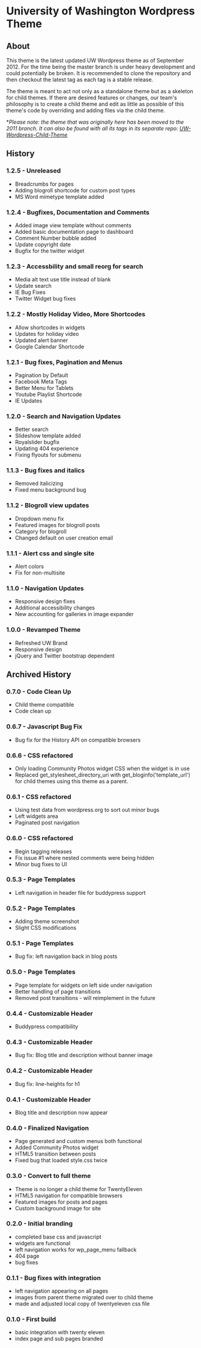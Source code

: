 # University of Washington Wordpress Theme

## About

This theme is the latest updated UW Wordpress theme as of September 2012.
For the time being the master branch is under heavy development and could potentially be broken.
It is recommended to clone the repository and then checkout the latest tag as each tag is a stable release.

The theme is meant to act not only as a standalone theme but as a skeleton for child themes. 
If there are desired features or changes, our team's philosophy is to create a child theme 
  and edit as little as possible of this theme's code by overriding and adding files via the child theme.

**Please note: the theme that was originally here has been moved to the 2011 branch.
  It can also be found with all its tags in its separate repo: [UW-Wordpress-Child-Theme](https://github.com/uweb/UW-Wordpress-Child-Theme)*

## History

### 1.2.5 - Unreleased
  - Breadcrumbs for pages
  - Adding blogroll shortcode for custom post types
  - MS Word mimetype template added 

### 1.2.4 - Bugfixes, Documentation and Comments
  - Added image view template without comments
  - Added basic documentation page to dashboard
  - Comment Number bubble added
  - Update copyright date
  - Bugfix for the twitter widget

### 1.2.3 - Accessbility and small reorg for search
  - Media alt text use title instead of blank 
  - Update search
  - IE Bug Fixes
  - Twitter Widget bug fixes

### 1.2.2 - Mostly Holiday Video, More Shortcodes
  - Allow shortcodes in widgets
  - Updates for holiday video
  - Updated alert banner 
  - Google Calendar Shortcode

### 1.2.1 - Bug fixes, Pagination and Menus
  - Pagination by Default
  - Facebook Meta Tags
  - Better Menu for Tablets
  - Youtube Playlist Shortcode
  - IE Updates

### 1.2.0 - Search and Navigation Updates
  - Better search
  - Slideshow template added
  - Royalslider bugfix
  - Updating 404 experience
  - Fixing flyouts for submenu

### 1.1.3 - Bug fixes and italics
  - Removed italicizing
  - Fixed menu background bug

### 1.1.2 - Blogroll view updates  
  - Dropdown menu fix
  - Featured images for blogroll posts
  - Category for blogroll
  - Changed default on user creation email

### 1.1.1 - Alert css and single site
  - Alert colors
  - Fix for non-multisite

### 1.1.0 - Navigation Updates
  - Responsive design fixes
  - Additional accessibility changes
  - New accounting for galleries in image expander

### 1.0.0 - Revamped Theme
  - Refreshed UW Brand
  - Responsive design
  - jQuery and Twitter bootstrap dependent

## Archived History

### 0.7.0 - Code Clean Up
  - Child theme compatible
  - Code clean up

### 0.6.7 - Javascript Bug Fix
  - Bug fix for the History API on compatible browsers

### 0.6.6 - CSS refactored
  - Only loading Community Photos widget CSS when the widget is in use
  - Replaced get_stylesheet_directory_uri with get_bloginfo('template_url')
    for child themes using this theme as a parent.

### 0.6.1 - CSS refactored
  - Using test data from wordpress.org to sort out minor bugs
  - Left widgets area
  - Paginated post navigation

### 0.6.0 - CSS refactored
  - Begin tagging releases
  - Fix issue #1 where nested comments were being hidden
  - Minor bug fixes to UI 

### 0.5.3 - Page Templates
  - Left navigation in header file for buddypress support

### 0.5.2 - Page Templates
  - Adding theme screenshot
  - Slight CSS modifications

### 0.5.1 - Page Templates
  - Bug fix: left navigation back in blog posts

### 0.5.0 - Page Templates
  - Page template for widgets on left side under navigation
  - Better handling of page transitions
  - Removed post transitions - will reimplement in the future

### 0.4.4 - Customizable Header
  - Buddypress compatibility

### 0.4.3 - Customizable Header
  - Bug fix: Blog title and description without banner image

### 0.4.2 - Customizable Header
  - Bug fix: line-heights for h1

### 0.4.1 - Customizable Header
  - Blog title and description now appear

### 0.4.0 - Finalized Navigation
  - Page generated and custom menus both functional
  - Added Community Photos widget
  - HTML5 transition between posts
  - Fixed bug that loaded style.css twice

### 0.3.0 - Convert to full theme
  - Theme is no longer a child theme for TwentyEleven
  - HTML5 navigation for compatible browsers
  - Featured images for posts and pages
  - Custom background image for site

### 0.2.0 - Initial branding
  - completed base css and javascript
  - widgets are functional
  - left navigation works for wp_page_menu fallback
  - 404 page
  - bug fixes

### 0.1.1 - Bug fixes with integration  
  - left navigation appearing on all pages  
  - images from parent theme migrated over to child theme  
  - made and adjusted local copy of twentyeleven css file  

### 0.1.0 - First build  
  - basic integration with twenty eleven  
  - index page and sub pages branded  
